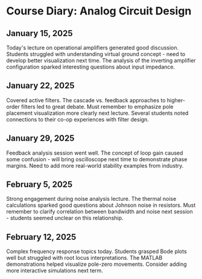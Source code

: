 # Course Diary: Analog Circuit Design

## January 15, 2025
Today's lecture on operational amplifiers generated good discussion. Students struggled with understanding virtual ground concept - need to develop better visualization next time. The analysis of the inverting amplifier configuration sparked interesting questions about input impedance.

## January 22, 2025
Covered active filters. The cascade vs. feedback approaches to higher-order filters led to great debate. Must remember to emphasize pole placement visualization more clearly next lecture. Several students noted connections to their co-op experiences with filter design.

## January 29, 2025
Feedback analysis session went well. The concept of loop gain caused some confusion - will bring oscilloscope next time to demonstrate phase margins. Need to add more real-world stability examples from industry.

## February 5, 2025
Strong engagement during noise analysis lecture. The thermal noise calculations sparked good questions about Johnson noise in resistors. Must remember to clarify correlation between bandwidth and noise next session - students seemed unclear on this relationship.

## February 12, 2025
Complex frequency response topics today. Students grasped Bode plots well but struggled with root locus interpretations. The MATLAB demonstrations helped visualize pole-zero movements. Consider adding more interactive simulations next term.